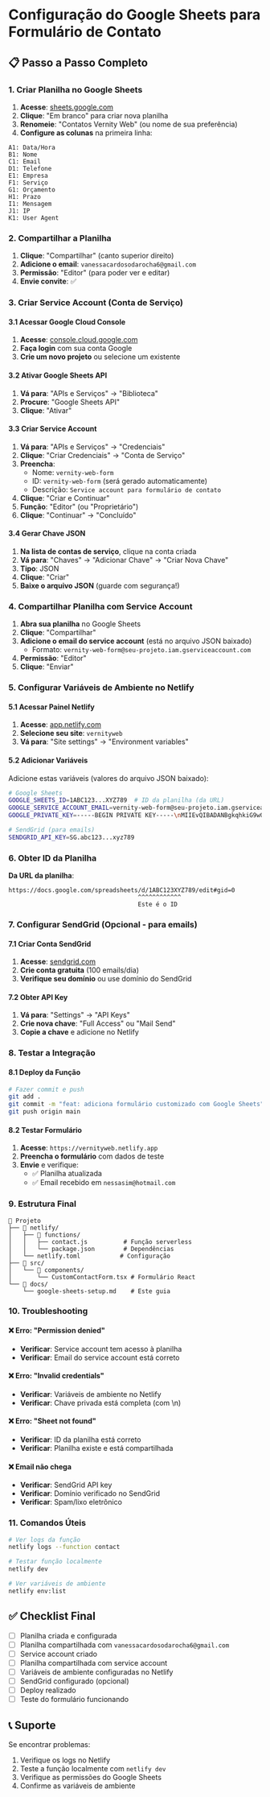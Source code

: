 # Configuração do Google Sheets para Formulário de Contato

## 📋 Passo a Passo Completo

### 1. Criar Planilha no Google Sheets

1. **Acesse**: [sheets.google.com](https://sheets.google.com)
2. **Clique**: "Em branco" para criar nova planilha
3. **Renomeie**: "Contatos Vernity Web" (ou nome de sua preferência)
4. **Configure as colunas** na primeira linha:

```
A1: Data/Hora
B1: Nome
C1: Email
D1: Telefone
E1: Empresa
F1: Serviço
G1: Orçamento
H1: Prazo
I1: Mensagem
J1: IP
K1: User Agent
```

### 2. Compartilhar a Planilha

1. **Clique**: "Compartilhar" (canto superior direito)
2. **Adicione o email**: `vanessacardosodarocha6@gmail.com`
3. **Permissão**: "Editor" (para poder ver e editar)
4. **Envie convite**: ✅

### 3. Criar Service Account (Conta de Serviço)

#### 3.1 Acessar Google Cloud Console
1. **Acesse**: [console.cloud.google.com](https://console.cloud.google.com)
2. **Faça login** com sua conta Google
3. **Crie um novo projeto** ou selecione um existente

#### 3.2 Ativar Google Sheets API
1. **Vá para**: "APIs e Serviços" → "Biblioteca"
2. **Procure**: "Google Sheets API"
3. **Clique**: "Ativar"

#### 3.3 Criar Service Account
1. **Vá para**: "APIs e Serviços" → "Credenciais"
2. **Clique**: "Criar Credenciais" → "Conta de Serviço"
3. **Preencha**:
   - Nome: `vernity-web-form`
   - ID: `vernity-web-form` (será gerado automaticamente)
   - Descrição: `Service account para formulário de contato`
4. **Clique**: "Criar e Continuar"
5. **Função**: "Editor" (ou "Proprietário")
6. **Clique**: "Continuar" → "Concluído"

#### 3.4 Gerar Chave JSON
1. **Na lista de contas de serviço**, clique na conta criada
2. **Vá para**: "Chaves" → "Adicionar Chave" → "Criar Nova Chave"
3. **Tipo**: JSON
4. **Clique**: "Criar"
5. **Baixe o arquivo JSON** (guarde com segurança!)

### 4. Compartilhar Planilha com Service Account

1. **Abra sua planilha** no Google Sheets
2. **Clique**: "Compartilhar"
3. **Adicione o email do service account** (está no arquivo JSON baixado)
   - Formato: `vernity-web-form@seu-projeto.iam.gserviceaccount.com`
4. **Permissão**: "Editor"
5. **Clique**: "Enviar"

### 5. Configurar Variáveis de Ambiente no Netlify

#### 5.1 Acessar Painel Netlify
1. **Acesse**: [app.netlify.com](https://app.netlify.com)
2. **Selecione seu site**: `vernityweb`
3. **Vá para**: "Site settings" → "Environment variables"

#### 5.2 Adicionar Variáveis
Adicione estas variáveis (valores do arquivo JSON baixado):

```bash
# Google Sheets
GOOGLE_SHEETS_ID=1ABC123...XYZ789  # ID da planilha (da URL)
GOOGLE_SERVICE_ACCOUNT_EMAIL=vernity-web-form@seu-projeto.iam.gserviceaccount.com
GOOGLE_PRIVATE_KEY=-----BEGIN PRIVATE KEY-----\nMIIEvQIBADANBgkqhkiG9w0BAQEFAASCBKcwggSjAgEAAoIBAQC...\n-----END PRIVATE KEY-----\n

# SendGrid (para emails)
SENDGRID_API_KEY=SG.abc123...xyz789
```

### 6. Obter ID da Planilha

**Da URL da planilha**:
```
https://docs.google.com/spreadsheets/d/1ABC123XYZ789/edit#gid=0
                                    ^^^^^^^^^^^^
                                    Este é o ID
```

### 7. Configurar SendGrid (Opcional - para emails)

#### 7.1 Criar Conta SendGrid
1. **Acesse**: [sendgrid.com](https://sendgrid.com)
2. **Crie conta gratuita** (100 emails/dia)
3. **Verifique seu domínio** ou use domínio do SendGrid

#### 7.2 Obter API Key
1. **Vá para**: "Settings" → "API Keys"
2. **Crie nova chave**: "Full Access" ou "Mail Send"
3. **Copie a chave** e adicione no Netlify

### 8. Testar a Integração

#### 8.1 Deploy da Função
```bash
# Fazer commit e push
git add .
git commit -m "feat: adiciona formulário customizado com Google Sheets"
git push origin main
```

#### 8.2 Testar Formulário
1. **Acesse**: `https://vernityweb.netlify.app`
2. **Preencha o formulário** com dados de teste
3. **Envie** e verifique:
   - ✅ Planilha atualizada
   - ✅ Email recebido em `nessasim@hotmail.com`

### 9. Estrutura Final

```
📁 Projeto
├── 📁 netlify/
│   ├── 📁 functions/
│   │   ├── contact.js          # Função serverless
│   │   └── package.json        # Dependências
│   └── netlify.toml           # Configuração
├── 📁 src/
│   └── 📁 components/
│       └── CustomContactForm.tsx # Formulário React
└── 📁 docs/
    └── google-sheets-setup.md    # Este guia
```

### 10. Troubleshooting

#### ❌ Erro: "Permission denied"
- **Verificar**: Service account tem acesso à planilha
- **Verificar**: Email do service account está correto

#### ❌ Erro: "Invalid credentials"
- **Verificar**: Variáveis de ambiente no Netlify
- **Verificar**: Chave privada está completa (com \n)

#### ❌ Erro: "Sheet not found"
- **Verificar**: ID da planilha está correto
- **Verificar**: Planilha existe e está compartilhada

#### ❌ Email não chega
- **Verificar**: SendGrid API key
- **Verificar**: Domínio verificado no SendGrid
- **Verificar**: Spam/lixo eletrônico

### 11. Comandos Úteis

```bash
# Ver logs da função
netlify logs --function contact

# Testar função localmente
netlify dev

# Ver variáveis de ambiente
netlify env:list
```

## ✅ Checklist Final

- [ ] Planilha criada e configurada
- [ ] Planilha compartilhada com `vanessacardosodarocha6@gmail.com`
- [ ] Service account criado
- [ ] Planilha compartilhada com service account
- [ ] Variáveis de ambiente configuradas no Netlify
- [ ] SendGrid configurado (opcional)
- [ ] Deploy realizado
- [ ] Teste do formulário funcionando

## 📞 Suporte

Se encontrar problemas:
1. Verifique os logs no Netlify
2. Teste a função localmente com `netlify dev`
3. Verifique as permissões do Google Sheets
4. Confirme as variáveis de ambiente
